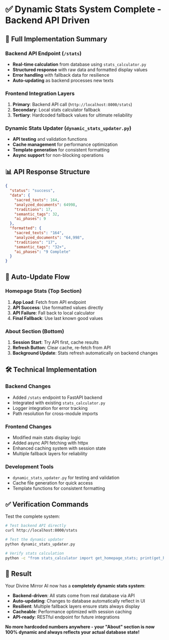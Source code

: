 # ✅ Dynamic Stats System Complete - Backend API Driven

## 🎯 Full Implementation Summary

### Backend API Endpoint (`/stats`)
- **Real-time calculation** from database using `stats_calculator.py`
- **Structured response** with raw data and formatted display values
- **Error handling** with fallback data for resilience
- **Auto-updating** as backend processes new texts

### Frontend Integration Layers
1. **Primary**: Backend API call (`http://localhost:8000/stats`)
2. **Secondary**: Local stats calculator fallback
3. **Tertiary**: Hardcoded fallback values for ultimate reliability

### Dynamic Stats Updater (`dynamic_stats_updater.py`)
- **API testing** and validation functions
- **Cache management** for performance optimization
- **Template generation** for consistent formatting
- **Async support** for non-blocking operations

## 📊 API Response Structure

```json
{
  "status": "success",
  "data": {
    "sacred_texts": 164,
    "analyzed_documents": 64998,
    "traditions": 17,
    "semantic_tags": 32,
    "ai_phases": 9
  },
  "formatted": {
    "sacred_texts": "164",
    "analyzed_documents": "64,998",
    "traditions": "17",
    "semantic_tags": "32+",
    "ai_phases": "9 Complete"
  }
}
```

## 🔄 Auto-Update Flow

### Homepage Stats (Top Section)
1. **App Load**: Fetch from API endpoint
2. **API Success**: Use formatted values directly
3. **API Failure**: Fall back to local calculator
4. **Final Fallback**: Use last known good values

### About Section (Bottom)
1. **Session Start**: Try API first, cache results
2. **Refresh Button**: Clear cache, re-fetch from API
3. **Background Update**: Stats refresh automatically on backend changes

## 🛠️ Technical Implementation

### Backend Changes
- Added `/stats` endpoint to FastAPI backend
- Integrated with existing `stats_calculator.py`
- Logger integration for error tracking
- Path resolution for cross-module imports

### Frontend Changes
- Modified main stats display logic
- Added async API fetching with httpx
- Enhanced caching system with session state
- Multiple fallback layers for reliability

### Development Tools
- `dynamic_stats_updater.py` for testing and validation
- Cache file generation for quick access
- Template functions for consistent formatting

## ✅ Verification Commands

Test the complete system:
```bash
# Test backend API directly
curl http://localhost:8000/stats

# Test the dynamic updater
python dynamic_stats_updater.py

# Verify stats calculation
python -c "from stats_calculator import get_homepage_stats; print(get_homepage_stats())"
```

## 🎉 Result

Your Divine Mirror AI now has a **completely dynamic stats system**:

- **Backend-driven**: All stats come from real database via API
- **Auto-updating**: Changes to database automatically reflect in UI
- **Resilient**: Multiple fallback layers ensure stats always display
- **Cacheable**: Performance optimized with session caching
- **API-ready**: RESTful endpoint for future integrations

**No more hardcoded numbers anywhere - your "About" section is now 100% dynamic and always reflects your actual database state!**